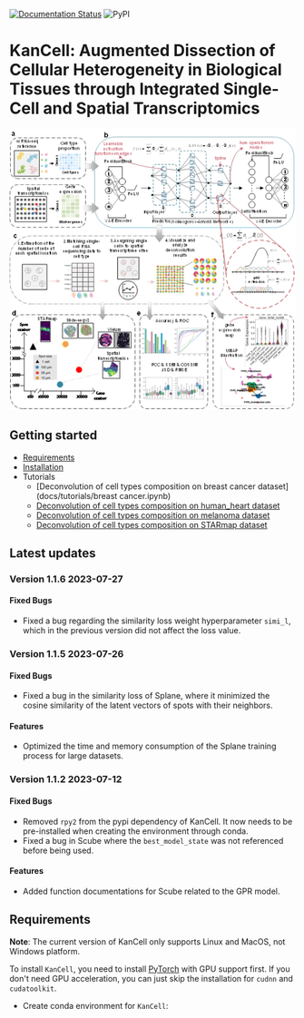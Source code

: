 [![Documentation Status](https://readthedocs.org/projects/kancell/badge/?version=latest)](https://kancell.readthedocs.io/en/latest/?badge=latest)
![PyPI](https://img.shields.io/pypi/v/KanCell)

# KanCell: Augmented Dissection of Cellular Heterogeneity in Biological Tissues through Integrated Single-Cell and Spatial Transcriptomics

![](docs/_static/img/figure1.png "Overview")


## Getting started
* [Requirements](#Requirements)
* [Installation](#Installation)
* Tutorials
    * [Deconvolution of cell types composition on breast cancer dataset](docs/tutorials/breast cancer.ipynb)
    * [Deconvolution of cell types composition on human_heart dataset](docs/tutorials/human_heart.ipynb)
    * [Deconvolution of cell types composition on melanoma dataset](docs/tutorials/melanoma.ipynb)
    * [Deconvolution of cell types composition on STARmap dataset](docs/tutorials/STARmap.ipynb)




## Latest updates
### Version 1.1.6 2023-07-27
#### Fixed Bugs
- Fixed a bug regarding the similarity loss weight hyperparameter `simi_l`, which in the previous version did not affect the loss value.

### Version 1.1.5 2023-07-26
#### Fixed Bugs
- Fixed a bug in the similarity loss of Splane, where it minimized the cosine similarity of the latent vectors of spots with their neighbors.
#### Features
- Optimized the time and memory consumption of the Splane training process for large datasets.

### Version 1.1.2 2023-07-12
#### Fixed Bugs
- Removed `rpy2` from the pypi dependency of KanCell. It now needs to be pre-installed when creating the environment through conda.
- Fixed a bug in Scube where the `best_model_state` was not referenced before being used.
#### Features
- Added function documentations for Scube related to the GPR model.
    
## Requirements
**Note**: The current version of KanCell only supports Linux and MacOS, not Windows platform. 

To install `KanCell`, you need to install [PyTorch](https://pytorch.org) with GPU support first. If you don't need GPU acceleration, you can just skip the installation for `cudnn` and `cudatoolkit`.
* Create conda environment for `KanCell`:
